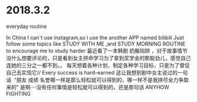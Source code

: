 # 2018.3.2
everyday routine 

In China I can`t use instagram,so i use the another APP named bilibili
Just follow some topics like STUDY WITH ME ,and STUDY MORNING ROUTINE to encourage me to study harder
最近看了一本韩剧 奶酪陷阱 ，对于故事情节没什么想要评论的，只是看到女主拼命学习为了拿到奖学金的那股劲儿，感觉自己连她的三分之一都不到。。
每天想着各种计划，制定各种学习目标，只是为了督促自己去实现它//
Every success is hard-earned
这让我想到剧中女主说过的一句话  “朋友 成绩 名誉哪一样是那么轻松就可以得到的，哪一样不是我拼尽全力争取来的”
是啊····没有任何事情是轻松就可以得到的，还是那句话 ANYHOW FIGHTING

